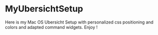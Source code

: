 # MyUbersichtSetup

Here is my Mac OS Ubersicht Setup with personalized css positioning and colors and adapted command widgets. Enjoy !
